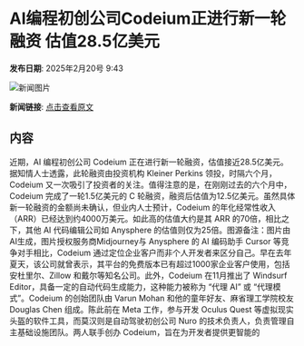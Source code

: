 # AI编程初创公司Codeium正进行新一轮融资 估值28.5亿美元

**发布日期**: 2025年2月20号 9:43

![新闻图片](https://pic.chinaz.com/picmap/201901101704279841_1.jpg)

**新闻链接**: [点击查看原文](https://www.aibase.com/zh/news/15538)

## 内容

近期，AI 编程初创公司 Codeium 正在进行新一轮融资，估值接近28.5亿美元。据知情人士透露，此轮融资由投资机构 Kleiner Perkins 领投，时隔六个月，Codeium 又一次吸引了投资者的关注。值得注意的是，在刚刚过去的六个月中，Codeium 完成了一轮1.5亿美元的 C 轮融资，融资后估值为12.5亿美元。虽然具体新一轮融资的金额尚未确认，但业内人士预计，Codeium 的年化经常性收入（ARR）已经达到约4000万美元。如此高的估值大约是其 ARR 的70倍，相比之下，其他 AI 代码编辑公司如 Anysphere 的估值则仅为25倍。图源备注：图片由AI生成，图片授权服务商Midjourney与 Anysphere 的 AI 编码助手 Cursor 等竞争对手相比，Codeium 通过定位企业客户而非个人开发者来区分自己。早在去年夏天，该公司就曾表示，其平台的免费版本已有超过1000家企业客户使用，包括安杜里尔、Zillow 和戴尔等知名公司。此外，Codeium 在11月推出了 Windsurf Editor，具备一定的自动代码生成能力，这种能力被称为 “代理 AI” 或 “代理模式”。Codeium 的创始团队由 Varun Mohan 和他的童年好友、麻省理工学院校友 Douglas Chen 组成。陈此前在 Meta 工作，参与开发 Oculus Quest 等虚拟现实头盔的软件工具，而莫汉则是自动驾驶初创公司 Nuro 的技术负责人，负责管理自主基础设施团队。两人联手创办 Codeium，旨在为开发者提供更智能的
